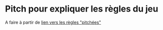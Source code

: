 # Pitch pour expliquer les règles du jeu

A faire à partir de [lien vers les règles "pitchées"](../ReglesDuJeu.pdf)
